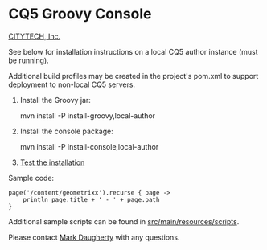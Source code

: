# CQ5 Groovy Console

[CITYTECH, Inc.](http://www.citytechinc.com)

See below for installation instructions on a local CQ5 author instance (must be running).

Additional build profiles may be created in the project's pom.xml to support deployment to non-local CQ5 servers.

1.  Install the Groovy jar:

    mvn install -P install-groovy,local-author

2.  Install the console package:

    mvn install -P install-console,local-author

3.  [Test the installation](http://localhost:4502/etc/groovyconsole.html)

Sample code:

    page('/content/geometrixx').recurse { page ->
        println page.title + ' - ' + page.path
    }

Additional sample scripts can be found in [src/main/resources/scripts](src/main/resources/scripts).

Please contact [Mark Daugherty](mailto:mdaugherty@citytechinc.com) with any questions.